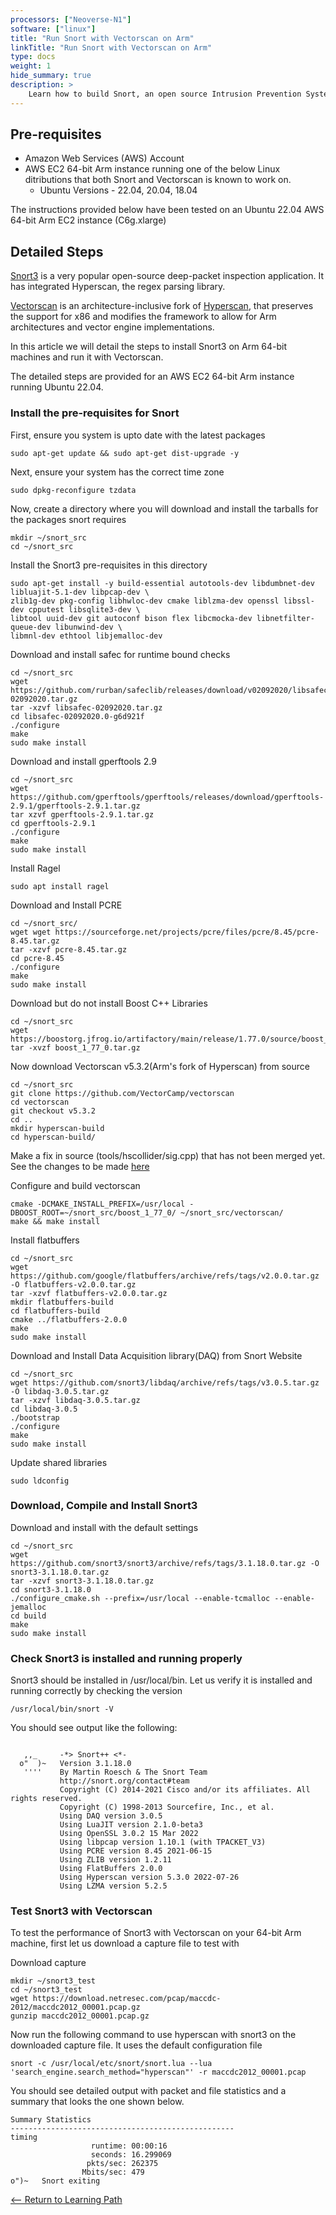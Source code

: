 ```yaml
---
processors: ["Neoverse-N1"]
software: ["linux"]
title: "Run Snort with Vectorscan on Arm"
linkTitle: "Run Snort with Vectorscan on Arm"
type: docs
weight: 1
hide_summary: true
description: >
    Learn how to build Snort, an open source Intrusion Prevention System (IPS) and run it with Vectorscan on AWS EC2 instances powered by Arm64 achitecture.
---
```


## Pre-requisites

* Amazon Web Services (AWS) Account 
* AWS EC2 64-bit Arm instance running one of the below Linux ditributions that both Snort and Vectorscan is known to work on. 
   * Ubuntu Versions - 22.04, 20.04, 18.04

The instructions provided below have been tested on an Ubuntu 22.04 AWS 64-bit Arm EC2 instance (C6g.xlarge) 


## Detailed Steps

[Snort3](https://www.snort.org/snort3) is a very popular open-source deep-packet inspection application. It has integrated Hyperscan, the regex parsing library.

[Vectorscan](https://github.com/VectorCamp/vectorscan) is an architecture-inclusive fork of [Hyperscan](https://github.com/intel/hyperscan), that preserves the support for x86 and modifies the framework to allow for Arm architectures and vector engine implementations.

In this article we will detail the steps to install Snort3 on Arm 64-bit machines and run it with Vectorscan.

The detailed steps are provided for an AWS EC2 64-bit Arm instance running Ubuntu 22.04.

### Install the pre-requisites for Snort

First, ensure you system is upto date with the latest packages

```console
sudo apt-get update && sudo apt-get dist-upgrade -y
```

Next, ensure your system has the correct time zone

```console
sudo dpkg-reconfigure tzdata
```

Now, create a directory where you will download and install the tarballs for the packages snort requires

```console
mkdir ~/snort_src
cd ~/snort_src
```

Install the Snort3 pre-requisites in this directory

```console
sudo apt-get install -y build-essential autotools-dev libdumbnet-dev libluajit-5.1-dev libpcap-dev \
zlib1g-dev pkg-config libhwloc-dev cmake liblzma-dev openssl libssl-dev cpputest libsqlite3-dev \
libtool uuid-dev git autoconf bison flex libcmocka-dev libnetfilter-queue-dev libunwind-dev \
libmnl-dev ethtool libjemalloc-dev
```

Download and install safec for runtime bound checks

```console
cd ~/snort_src
wget https://github.com/rurban/safeclib/releases/download/v02092020/libsafec-02092020.tar.gz
tar -xzvf libsafec-02092020.tar.gz
cd libsafec-02092020.0-g6d921f
./configure
make
sudo make install
```

Download and install gperftools 2.9

```console
cd ~/snort_src
wget https://github.com/gperftools/gperftools/releases/download/gperftools-2.9.1/gperftools-2.9.1.tar.gz
tar xzvf gperftools-2.9.1.tar.gz
cd gperftools-2.9.1
./configure
make
sudo make install
```
Install Ragel

```console
sudo apt install ragel
```

Download and Install PCRE

```console
cd ~/snort_src/
wget wget https://sourceforge.net/projects/pcre/files/pcre/8.45/pcre-8.45.tar.gz
tar -xzvf pcre-8.45.tar.gz
cd pcre-8.45
./configure
make
sudo make install
```
Download but do not install Boost C++ Libraries

```console
cd ~/snort_src
wget https://boostorg.jfrog.io/artifactory/main/release/1.77.0/source/boost_1_77_0.tar.gz
tar -xvzf boost_1_77_0.tar.gz
```

Now download Vectorscan v5.3.2(Arm's fork of Hyperscan) from source

```console
cd ~/snort_src
git clone https://github.com/VectorCamp/vectorscan 
cd vectorscan 
git checkout v5.3.2 
cd .. 
mkdir hyperscan-build 
cd hyperscan-build/ 
```

Make a fix in source (tools/hscollider/sig.cpp) that has not been merged yet. See the changes to be made [here](https://github.com/intel/hyperscan/pull/358/commits/eac1e5e0354f3ead2c832e798d89f86082b77d75)

Configure and build vectorscan

```console
cmake -DCMAKE_INSTALL_PREFIX=/usr/local -DBOOST_ROOT=~/snort_src/boost_1_77_0/ ~/snort_src/vectorscan/
make && make install 
```

Install flatbuffers

```console
cd ~/snort_src
wget https://github.com/google/flatbuffers/archive/refs/tags/v2.0.0.tar.gz -O flatbuffers-v2.0.0.tar.gz
tar -xzvf flatbuffers-v2.0.0.tar.gz
mkdir flatbuffers-build
cd flatbuffers-build
cmake ../flatbuffers-2.0.0
make
sudo make install
```

Download and Install Data Acquisition library(DAQ) from Snort Website

```console
cd ~/snort_src
wget https://github.com/snort3/libdaq/archive/refs/tags/v3.0.5.tar.gz -O libdaq-3.0.5.tar.gz
tar -xzvf libdaq-3.0.5.tar.gz
cd libdaq-3.0.5
./bootstrap
./configure
make
sudo make install
```

Update shared libraries

```console
sudo ldconfig
```

### Download, Compile and Install Snort3

Download and install with the default settings

```console
cd ~/snort_src
wget https://github.com/snort3/snort3/archive/refs/tags/3.1.18.0.tar.gz -O snort3-3.1.18.0.tar.gz
tar -xzvf snort3-3.1.18.0.tar.gz
cd snort3-3.1.18.0
./configure_cmake.sh --prefix=/usr/local --enable-tcmalloc --enable-jemalloc
cd build
make
sudo make install
```

### Check Snort3 is installed and running properly

Snort3 should be installed in /usr/local/bin. Let us verify it is installed and running correctly by checking the version

```console
/usr/local/bin/snort -V
```

You should see output like the following:

```

   ,,_     -*> Snort++ <*-
  o"  )~   Version 3.1.18.0
   ''''    By Martin Roesch & The Snort Team
           http://snort.org/contact#team
           Copyright (C) 2014-2021 Cisco and/or its affiliates. All rights reserved.
           Copyright (C) 1998-2013 Sourcefire, Inc., et al.
           Using DAQ version 3.0.5
           Using LuaJIT version 2.1.0-beta3
           Using OpenSSL 3.0.2 15 Mar 2022
           Using libpcap version 1.10.1 (with TPACKET_V3)
           Using PCRE version 8.45 2021-06-15
           Using ZLIB version 1.2.11
           Using FlatBuffers 2.0.0
           Using Hyperscan version 5.3.0 2022-07-26
           Using LZMA version 5.2.5
```


### Test Snort3 with Vectorscan

To test the performance of Snort3 with Vectorscan on your 64-bit Arm machine, first let us download a capture file to test with

Download capture

```console
mkdir ~/snort3_test
cd ~/snort3_test
wget https://download.netresec.com/pcap/maccdc-2012/maccdc2012_00001.pcap.gz
gunzip maccdc2012_00001.pcap.gz
```

Now run the following command to use hyperscan with snort3 on the downloaded capture file. It uses the default configuration file

```console
snort -c /usr/local/etc/snort/snort.lua --lua 'search_engine.search_method="hyperscan"' -r maccdc2012_00001.pcap
```

You should see detailed output with packet and file statistics and a summary that looks the one shown below.

```
Summary Statistics
--------------------------------------------------
timing
                  runtime: 00:00:16
                  seconds: 16.299069
                 pkts/sec: 262375
                Mbits/sec: 479
o")~   Snort exiting
```

[<-- Return to Learning Path](/cloud/vectorscan/#sections)
















